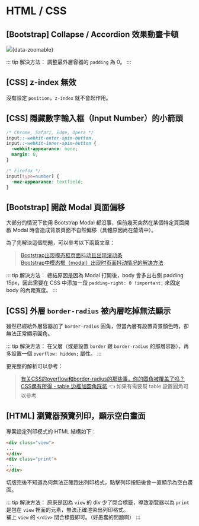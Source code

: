 # HTML / CSS

## [Bootstrap] Collapse / Accordion 效果動畫卡頓

![](/螢幕擷取畫面%202024-03-29%20005800.png){data-zoomable}

::: tip 解決方法：
調整最外層容器的 `padding` 為 0。
:::

## [CSS] z-index 無效

沒有設定 `position`，`z-index` 就不會起作用。

## [CSS] 隱藏數字輸入框（Input Number）的小箭頭

```css
/* Chrome, Safari, Edge, Opera */
input::-webkit-outer-spin-button,
input::-webkit-inner-spin-button {
  -webkit-appearance: none;
  margin: 0;
}

/* Firefox */
input[type=number] {
  -moz-appearance: textfield;
}
```

## [Bootstrap] 開啟 Modal 頁面偏移

大部分的情況下使用 Bootstrap Modal 都沒事，但前幾天突然在某個特定頁面開啟 Modal 時會造成背景頁面不自然偏移（具體原因尚在釐清中）。 <br>

為了先解決這個問題，可以參考以下兩篇文章：

> [Bootstrap出现模态框页面抖动且出现滚动条](https://blog.csdn.net/w5206666/article/details/122676949) <br>
> [Bootstrap中模态框（modal）出现时页面抖动情况的解决方法](https://blog.csdn.net/fd214333890/article/details/80274160)

::: tip 解決方法：
總結原因是因為 Modal 打開後，body 會多出右側 padding 15px，因此需要在 CSS 中添加一段 `padding-right: 0 !important;` 來固定 body 的內距寬度。
:::

## [CSS] 外層 `border-radius` 被內層吃掉無法顯示

雖然已經給外層容器加了 `border-radius` 圓角，但當內層有設置背景顏色時，卻無法正常顯示圓角。

::: tip 解決方法：
在父層（或是設置 `border` 跟 `border-radius` 的那層容器），再多設置一個 `overflow: hidden;` 屬性。
:::

更完整的解析可以參考：

> [有关CSS的overflow和border-radius的那些事，你的圆角被覆盖了吗？](https://www.cnblogs.com/sanshi/p/9712426.html) <br>
> [CSS偶有所得 - table 边框加圆角踩坑](https://juejin.cn/post/6844903957219934222) 👈 如果有需要幫 table 設置圓角可以參考

## [HTML] 瀏覽器預覽列印，顯示空白畫面

專案設定列印模式的 HTML 結構如下：

```html
<div class="view">
...
</div>
<div class="print">
...
</div>
```

切版完後不知道為何無法正確跑出列印格式，點擊列印按鈕後會一直顯示為空白畫面。

::: tip 解決方法：
原來是因為 `view` 的 div 少了閉合標籤，導致瀏覽器以為 `print` 是包在 `view` 裡面的元素，無法正確渲染出列印格式。<br>
補上 `view` 的 `</div>` 閉合標籤即可。（好愚蠢的問題啊）
:::